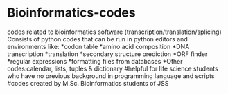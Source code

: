 # Bioinformatics-codes
codes related to bioinformatics software (transcription/translation/splicing)
Consists of python codes that can be run in python editors and environments like:
*codon table
*amino acid composition 
*DNA transcription
*translation
*secondary structure prediction
*ORF finder
*regular expressions
*formatting files from databases
*Other codes:calendar, lists, tuples & dictionary
#helpful for life science students who have no previous background in programming language and scripts
#codes created by M.Sc. Bioinformatics students of JSS
